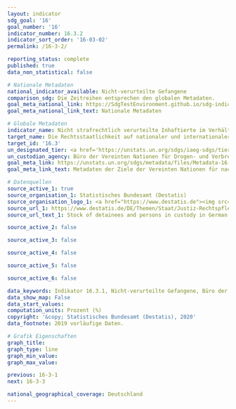 ```yaml
---
layout: indicator
sdg_goal: '16'
goal_number: '16'
indicator_number: 16.3.2
indicator_sort_order: '16-03-02'
permalink: /16-3-2/

reporting_status: complete
published: true
data_non_statistical: false

# Nationale Metadaten
national_indicator_available: Nicht-verurteilte Gefangene
comparison_sdg: Die Zeitreihen entsprechen den globalen Metadaten.
goal_meta_national_link: https://SdgTestEnvironment.github.io/sdg-indicators/public/MetaDe/16.3.2.pdf
goal_meta_national_link_text: Nationale Metadaten

# Globale Metadaten
indicator_name: Nicht strafrechtlich verurteilte Inhaftierte im Verhältnis zur gesamten Gefängnisbevölkerung
target_name: Die Rechtsstaatlichkeit auf nationaler und internationaler Ebene fördern und den gleichberechtigten Zugang aller zur Justiz gewährleisten
target_id: '16.3'
un_designated_tier: <a href='https://unstats.un.org/sdgs/iaeg-sdgs/tier-classification/' title='Klicken Sie hier um weitere Informationen zur UN-Tier-Klassifikation zu erhalten.'>Tier I</a>
un_custodian_agency: Büro der Vereinten Nationen für Drogen- und Verbrechensbekämpfung (UNODC)
goal_meta_link: https://unstats.un.org/sdgs/metadata/files/Metadata-16-03-02.pdf
goal_meta_link_text: Metadaten der Ziele der Vereinten Nationen für nachhaltige Entwicklung

# Datenquellen
source_active_1: true
source_organisation_1: Statistisches Bundesamt (Destatis)
source_organisation_logo_1: <a href="https://www.destatis.de"><img src="https://g205sdgs.github.io/sdg-indicators/public/OrgImgDe/destatis.png" alt="Logo destatis" style="height:60px; width:148px"/></a>
source_url_1: https://www.destatis.de/DE/Themen/Staat/Justiz-Rechtspflege/_inhalt.html
source_url_text_1: Stock of detainees and persons in custody in German prisons

source_active_2: false

source_active_3: false

source_active_4: false

source_active_5: false

source_active_6: false

data_keywords: Indikator 16.3.1, Nicht-verurteilte Gefangene, Büro der Vereinten Nationen für Drogen- und Verbrechensbekämpfung (UNODC)
data_show_map: False
data_start_values: 
computation_units: Prozent (%)
copyright: '&copy; Statistisches Bundesamt (Destatis), 2020'
data_footnote: 2019 vorläufige Daten.

# Grafik Eigenschaften
graph_title: 
graph_type: line
graph_min_value: 
graph_max_value: 

previous: 16-3-1
next: 16-3-3

national_geographical_coverage: Deutschland
---
```


<span></span>